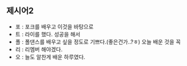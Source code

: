 ## 제시어2
- 포 : 포크를 배우고 이것을 바탕으로
- 트 : 라이를 했다. 성공을 해서
- 폴 : 폴댄스를 배우고 싶을 정도로 기쁘다.(좋은건가..?ㅎ) 오늘 배운 것을 꼭
- 리 : 리멤버 해야겠다.
- 오 : 늘도 알찬게 배운 하루였다.